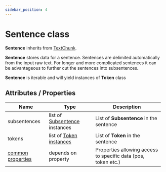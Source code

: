 ```yaml
---
sidebar_position: 4
---
```


# Sentence class

**Sentence** inherits from [TextChunk](https://lettria-doc.netlify.app/docs/python-sdk/TextChunk/what-is-textchunk).

**Sentence** stores data for a sentence. Sentences are delimited automatically from the input raw text. For longer and more complicated sentences it can be advantageous to further cut the sentences into subsentences.

**Sentence** is iterable and will yield instances of **Token** class

## Attributes / Properties

| Name                                                                                   	| Type                                                                                               	| Description                                                   	|
|----------------------------------------------------------------------------------------	|----------------------------------------------------------------------------------------------------	|---------------------------------------------------------------	|
| subsentences                                                                           	| list of [Subsentence](https://lettria-doc.netlify.app/docs/python-sdk/subsentence-class) instances 	| List of **Subsentence** in the sentence                       	|
| tokens                                                                                 	| list of [Token instances](https://lettria-doc.netlify.app/docs/python-sdk/token-class)             	| List of **Token** in the sentence                             	|
| [common properties](https://lettria-doc.netlify.app/docs/python-sdk/common-properties) 	| depends on property                                                                                	| Properties allowing access to specific data (pos, token etc.) 	|